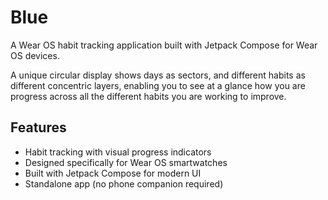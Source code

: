 # Blue

A Wear OS habit tracking application built with Jetpack Compose for Wear OS devices.

A unique circular display shows days as sectors, and different habits as different concentric layers, enabling you to see at a glance how you are progress across all the different habits you are working to improve.

## Features

- Habit tracking with visual progress indicators
- Designed specifically for Wear OS smartwatches
- Built with Jetpack Compose for modern UI
- Standalone app (no phone companion required)

